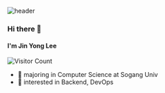 ![header](https://capsule-render.vercel.app/api?color=gradient&type=waving&height=120&customColorList=3)
### Hi there 👋
#### I'm Jin Yong Lee
![Visitor Count](https://hits.cspc.me/widget/74572141-2466-4450-91c9-8cff7a67cba6/count.svg)

 - 📖  majoring in Computer Science at Sogang Univ
 - 🔭  interested in Backend, DevOps
